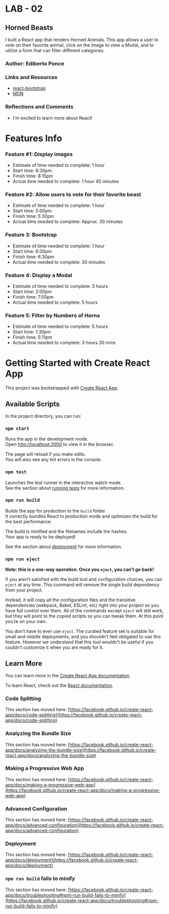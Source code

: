 # LAB - 02

## Horned Beasts

I built a React app that renders Horned Animals. This app allows a user to vote on their favorite animal, click on the image to view a Modal, and to utilize a form that can filter different categories.

### Author: Ediberto Ponce

### Links and Resources

* [react-bootstrap](https://react-bootstrap.github.io/)
* [MDN](https://developer.mozilla.org/en-US/)

### Reflections and Comments

* I'm excited to learn more about React!

# Features Info

### Feature #1: Display images

* Estimate of time needed to complete: 1 hour
* Start time: 6:30pm
* Finish time: 8:15pm
* Actual time needed to complete: 1 hour 45 minutes

### Feature #2: Allow users to vote for their favorite beast

* Estimate of time needed to complete: 1 hour
* Start time: 5:00pm
* Finish time: 5:30pm
* Actual time needed to complete: Approx. 30 minutes

### Feature 3: Bootstrap

* Estimate of time needed to complete: 1 hour
* Start time: 6:00pm
* Finish time: 6:30pm
* Actual time needed to complete: 30 minutes

### Feature 4: Display a Modal

* Estimate of time needed to complete: 3 hours
* Start time: 2:00pm
* Finish time: 7:05pm
* Actual time needed to complete: 5 hours

### Feature 5: Filter by Numbers of Horns

* Estimate of time needed to complete: 5 hours
* Start time: 1:30pm
* Finish time: 5:11pm
* Actual time needed to complete: 3 hours 30 mins

# Getting Started with Create React App

This project was bootstrapped with [Create React App](https://github.com/facebook/create-react-app).

## Available Scripts

In the project directory, you can run:

### `npm start`

Runs the app in the development mode.\
Open [http://localhost:3000](http://localhost:3000) to view it in the browser.

The page will reload if you make edits.\
You will also see any lint errors in the console.

### `npm test`

Launches the test runner in the interactive watch mode.\
See the section about [running tests](https://facebook.github.io/create-react-app/docs/running-tests) for more information.

### `npm run build`

Builds the app for production to the `build` folder.\
It correctly bundles React in production mode and optimizes the build for the best performance.

The build is minified and the filenames include the hashes.\
Your app is ready to be deployed!

See the section about [deployment](https://facebook.github.io/create-react-app/docs/deployment) for more information.

### `npm run eject`

**Note: this is a one-way operation. Once you `eject`, you can’t go back!**

If you aren’t satisfied with the build tool and configuration choices, you can `eject` at any time. This command will remove the single build dependency from your project.

Instead, it will copy all the configuration files and the transitive dependencies (webpack, Babel, ESLint, etc) right into your project so you have full control over them. All of the commands except `eject` will still work, but they will point to the copied scripts so you can tweak them. At this point you’re on your own.

You don’t have to ever use `eject`. The curated feature set is suitable for small and middle deployments, and you shouldn’t feel obligated to use this feature. However we understand that this tool wouldn’t be useful if you couldn’t customize it when you are ready for it.

## Learn More

You can learn more in the [Create React App documentation](https://facebook.github.io/create-react-app/docs/getting-started).

To learn React, check out the [React documentation](https://reactjs.org/).

### Code Splitting

This section has moved here: [https://facebook.github.io/create-react-app/docs/code-splitting](https://facebook.github.io/create-react-app/docs/code-splitting)

### Analyzing the Bundle Size

This section has moved here: [https://facebook.github.io/create-react-app/docs/analyzing-the-bundle-size](https://facebook.github.io/create-react-app/docs/analyzing-the-bundle-size)

### Making a Progressive Web App

This section has moved here: [https://facebook.github.io/create-react-app/docs/making-a-progressive-web-app](https://facebook.github.io/create-react-app/docs/making-a-progressive-web-app)

### Advanced Configuration

This section has moved here: [https://facebook.github.io/create-react-app/docs/advanced-configuration](https://facebook.github.io/create-react-app/docs/advanced-configuration)

### Deployment

This section has moved here: [https://facebook.github.io/create-react-app/docs/deployment](https://facebook.github.io/create-react-app/docs/deployment)

### `npm run build` fails to minify

This section has moved here: [https://facebook.github.io/create-react-app/docs/troubleshooting#npm-run-build-fails-to-minify](https://facebook.github.io/create-react-app/docs/troubleshooting#npm-run-build-fails-to-minify)
